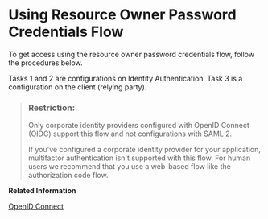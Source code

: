 <!-- loio3e10136191f647588a68f6cd32dc451b -->

# Using Resource Owner Password Credentials Flow

To get access using the resource owner password credentials flow, follow the procedures below.

Tasks 1 and 2 are configurations on Identity Authentication. Task 3 is a configuration on the client \(relying party\).

> ### Restriction:  
> Only corporate identity providers configured with OpenID Connect \(OIDC\) support this flow and not configurations with SAML 2.
> 
> If you've configured a corporate identity provider for your application, multifactor authentication isn't supported with this flow. For human users we recommend that you use a web-based flow like the authorization code flow.

**Related Information**  


[OpenID Connect](openid-connect-a789c9c.md "You can use Identity Authentication for authentication in OpenID Connect protected applications.")

